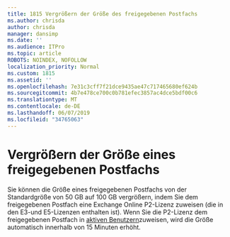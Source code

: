 ```yaml
---
title: 1815 Vergrößern der Größe des freigegebenen Postfachs
ms.author: chrisda
author: chrisda
manager: dansimp
ms.date: ''
ms.audience: ITPro
ms.topic: article
ROBOTS: NOINDEX, NOFOLLOW
localization_priority: Normal
ms.custom: 1815
ms.assetid: ''
ms.openlocfilehash: 7e31c3cff7f21dce9435ae47c717465680ef624b
ms.sourcegitcommit: 4b7e478ce700c0b781efec3857ac4dce5bdf00c6
ms.translationtype: MT
ms.contentlocale: de-DE
ms.lasthandoff: 06/07/2019
ms.locfileid: "34765063"
---
```

# <a name="increase-the-size-of-a-shared-mailbox"></a>Vergrößern der Größe eines freigegebenen Postfachs

Sie können die Größe eines freigegebenen Postfachs von der Standardgröße von 50 GB auf 100 GB vergrößern, indem Sie dem freigegebenen Postfach eine Exchange Online P2-Lizenz zuweisen (die in den E3-und E5-Lizenzen enthalten ist). Wenn Sie die P2-Lizenz dem freigegebenen Postfach in [aktiven Benutzern](https://portal.office.com/adminportal/home)zuweisen, wird die Größe automatisch innerhalb von 15 Minuten erhöht.
